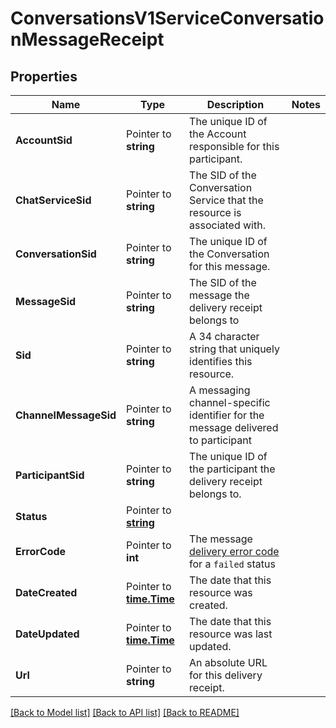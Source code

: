 # ConversationsV1ServiceConversationMessageReceipt

## Properties

Name | Type | Description | Notes
------------ | ------------- | ------------- | -------------
**AccountSid** | Pointer to **string** | The unique ID of the Account responsible for this participant. |
**ChatServiceSid** | Pointer to **string** | The SID of the Conversation Service that the resource is associated with. |
**ConversationSid** | Pointer to **string** | The unique ID of the Conversation for this message. |
**MessageSid** | Pointer to **string** | The SID of the message the delivery receipt belongs to |
**Sid** | Pointer to **string** | A 34 character string that uniquely identifies this resource. |
**ChannelMessageSid** | Pointer to **string** | A messaging channel-specific identifier for the message delivered to participant |
**ParticipantSid** | Pointer to **string** | The unique ID of the participant the delivery receipt belongs to. |
**Status** | Pointer to [**string**](ServiceConversationMessageReceiptEnumDeliveryStatus.md) |  |
**ErrorCode** | Pointer to **int** | The message [delivery error code](https://www.twilio.com/docs/sms/api/message-resource#delivery-related-errors) for a `failed` status |
**DateCreated** | Pointer to [**time.Time**](time.Time.md) | The date that this resource was created. |
**DateUpdated** | Pointer to [**time.Time**](time.Time.md) | The date that this resource was last updated. |
**Url** | Pointer to **string** | An absolute URL for this delivery receipt. |

[[Back to Model list]](../README.md#documentation-for-models) [[Back to API list]](../README.md#documentation-for-api-endpoints) [[Back to README]](../README.md)


